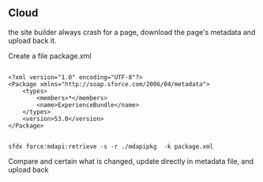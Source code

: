 ## Cloud 

the site builder always crash for a page, download the page's metadata and upload back it.

Create a file package.xml
```

<?xml version="1.0" encoding="UTF-8"?>
<Package xmlns="http://soap.sforce.com/2006/04/metadata">
    <types>
        <members>*</members>
        <name>ExperienceBundle</name>
    </types>
    <version>53.0</version>
</Package>


```


```
sfdx force:mdapi:retrieve -s -r ./mdapipkg  -k package.xml
```

Compare and certain what is changed, update directly in metadata file, and upload back
